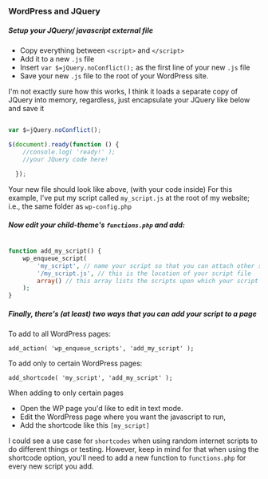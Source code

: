 ### WordPress and JQuery

##### Setup your JQuery/ javascript external file

- Copy everything between ```<script>``` and ```</script>```
- Add it to a new ```.js``` file 
- Insert ```var $=jQuery.noConflict();``` as the first line of your new ```.js``` file
- Save your new ```.js``` file to the root of your WordPress site.

I'm not exactly sure how this works, I think it loads a separate copy of JQuery into memory, regardless, just encapsulate your JQuery like below and save it

```javascript

var $=jQuery.noConflict();

$(document).ready(function () {
    //console.log( 'ready!' );
    //your JQuery code here!
    
  });

````

Your new file should look like above, (with your code inside) 
For this example, I've put my script called ```my_script.js``` at the root of my website; i.e., the same folder as ```wp-config.php```

##### Now edit your child-theme's ```functions.php``` and add:

```php

function add_my_script() {
    wp_enqueue_script(
        'my_script', // name your script so that you can attach other scripts and de-register, etc.
        '/my_script.js', // this is the location of your script file
        array() // this array lists the scripts upon which your script depends
    );
}
```

##### Finally,  there's (at least) two ways that you can add your script to a page

To add to all WordPress pages:

```add_action( 'wp_enqueue_scripts', 'add_my_script' );```

To add only to certain WordPress pages:

```add_shortcode( 'my_script', 'add_my_script' ); ```

When adding to only certain pages

- Open the WP page you'd like to edit in text mode.
- Edit the WordPress page where you want the javascript to run,
- Add the shortcode like this ```[my_script]``` 

I could see a use case for ```shortcodes``` when using random internet scripts to do different things or testing. However, keep in mind for that when using the shortcode option, you'll need to add a new function to ```functions.php``` for every new script you add. 
